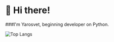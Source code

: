 # 👋 Hi there!
###I'm Yarosvet, beginning developer on Python.

![Top Langs](https://github-readme-stats.vercel.app/api/top-langs/?username=Yarosvet&layout=compact)


